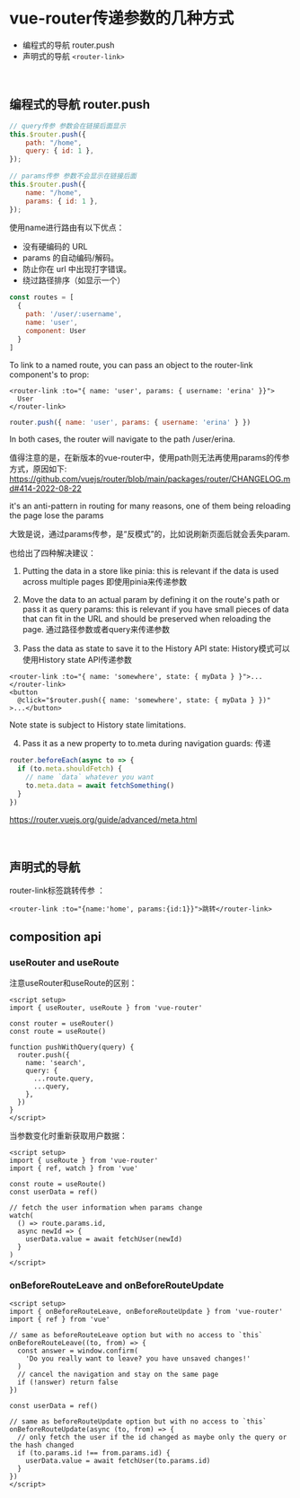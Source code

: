 # vue-router传递参数的几种方式
- 编程式的导航 router.push
- 声明式的导航 `<router-link>`

<br>

## 编程式的导航 router.push
```js
// query传参 参数会在链接后面显示
this.$router.push({
    path: "/home",
    query: { id: 1 },
});
 
// params传参 参数不会显示在链接后面
this.$router.push({
    name: "/home",
    params: { id: 1 },
});
```
使用name进行路由有以下优点：
- 没有硬编码的 URL
- params 的自动编码/解码。
- 防止你在 url 中出现打字错误。
- 绕过路径排序（如显示一个）
```js
const routes = [
  {
    path: '/user/:username',
    name: 'user',
    component: User
  }
]
```
To link to a named route, you can pass an object to the router-link component's to prop:
```vue
<router-link :to="{ name: 'user', params: { username: 'erina' }}">
  User
</router-link>
```
```js
router.push({ name: 'user', params: { username: 'erina' } })
```
In both cases, the router will navigate to the path /user/erina.

值得注意的是，在新版本的vue-router中，使用path则无法再使用params的传参方式，原因如下: 
https://github.com/vuejs/router/blob/main/packages/router/CHANGELOG.md#414-2022-08-22

it's an anti-pattern in routing for many reasons, one of them being reloading the page lose the params

大致是说，通过params传参，是“反模式”的，比如说刷新页面后就会丢失param.

也给出了四种解决建议：

1. Putting the data in a store like pinia: this is relevant if the data is used across multiple pages
即使用pinia来传递参数

2. Move the data to an actual param by defining it on the route's path or pass it as query params: 
this is relevant if you have small pieces of data that can fit in the URL and should be preserved when reloading the page.
通过路径参数或者query来传递参数

3. Pass the data as state to save it to the History API state:
History模式可以使用History state API传递参数
```vue
<router-link :to="{ name: 'somewhere', state: { myData } }">...</router-link>
<button
  @click="$router.push({ name: 'somewhere', state: { myData } })"
>...</button>
```
Note state is subject to History state limitations.

4. Pass it as a new property to to.meta during navigation guards:
传递
```js
router.beforeEach(async to => {
  if (to.meta.shouldFetch) {
    // name `data` whatever you want
    to.meta.data = await fetchSomething()
  }
})
```
https://router.vuejs.org/guide/advanced/meta.html

<br>

## 声明式的导航
router-link标签跳转传参 ：
```vue
<router-link :to="{name:'home', params:{id:1}}">跳转</router-link>
```

## composition api
### useRouter and useRoute
注意useRouter和useRoute的区别：
```vue
<script setup>
import { useRouter, useRoute } from 'vue-router'

const router = useRouter()
const route = useRoute()

function pushWithQuery(query) {
  router.push({
    name: 'search',
    query: {
      ...route.query,
      ...query,
    },
  })
}
</script>
```

当参数变化时重新获取用户数据：
```vue
<script setup>
import { useRoute } from 'vue-router'
import { ref, watch } from 'vue'

const route = useRoute()
const userData = ref()

// fetch the user information when params change
watch(
  () => route.params.id,
  async newId => {
    userData.value = await fetchUser(newId)
  }
)
</script>
```

### onBeforeRouteLeave and onBeforeRouteUpdate
```vue
<script setup>
import { onBeforeRouteLeave, onBeforeRouteUpdate } from 'vue-router'
import { ref } from 'vue'

// same as beforeRouteLeave option but with no access to `this`
onBeforeRouteLeave((to, from) => {
  const answer = window.confirm(
    'Do you really want to leave? you have unsaved changes!'
  )
  // cancel the navigation and stay on the same page
  if (!answer) return false
})

const userData = ref()

// same as beforeRouteUpdate option but with no access to `this`
onBeforeRouteUpdate(async (to, from) => {
  // only fetch the user if the id changed as maybe only the query or the hash changed
  if (to.params.id !== from.params.id) {
    userData.value = await fetchUser(to.params.id)
  }
})
</script>
```